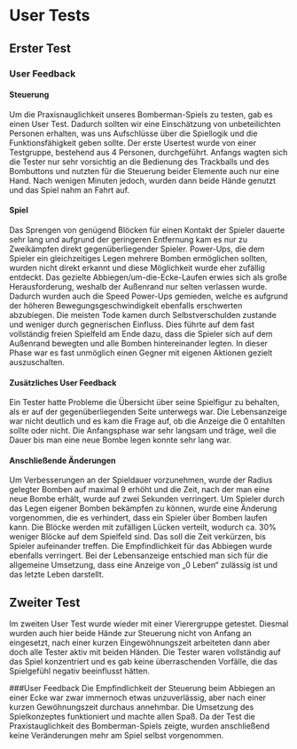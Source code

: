 # User Tests
## Erster Test
### User Feedback
#### Steuerung
Um die Praxisnauglichkeit unseres Bomberman-Spiels zu testen, gab es einen User Test. Dadurch sollten wir eine Einschätzung von unbeteilichten Personen erhalten, was uns Aufschlüsse über die Spiellogik und die Funktionsfähigkeit geben sollte. Der erste Usertest wurde von einer Testgruppe, bestehend aus 4 Personen, durchgeführt. Anfangs wagten sich die Tester nur sehr vorsichtig an die Bedienung des Trackballs und des Bombuttons und nutzten für die Steuerung beider Elemente auch nur eine Hand. Nach wenigen Minuten jedoch, wurden dann beide Hände genutzt und das Spiel nahm an Fahrt auf.

#### Spiel
Das Sprengen von genügend Blöcken für einen Kontakt der Spieler dauerte sehr lang und aufgrund der geringeren Entfernung kam es nur zu Zweikämpfen direkt gegenüberliegender Spieler. Power-Ups, die dem Spieler ein gleichzeitiges Legen mehrere Bomben ermöglichen sollten, wurden nicht direkt erkannt und diese Möglichkeit wurde eher zufällig entdeckt. Das gezielte Abbiegen/um-die-Ecke-Laufen erwies sich als große Herausforderung, weshalb der Außenrand nur selten verlassen wurde. Dadurch wurden auch die Speed Power-Ups gemieden, welche es aufgrund der höheren Bewegungsgeschwindigkeit ebenfalls erschwerten abzubiegen. Die meisten Tode kamen durch Selbstverschulden zustande und weniger durch gegnerischen Einfluss. Dies führte auf dem fast vollständig freien Spielfeld am Ende dazu, dass die Spieler sich auf dem Außenrand bewegten und alle Bomben hintereinander legten. In dieser Phase war es fast unmöglich einen Gegner mit eigenen Aktionen gezielt auszuschalten.

#### Zusätzliches User Feedback
Ein Tester hatte Probleme die Übersicht über seine Spielfigur zu behalten, als er auf der gegenüberliegenden Seite unterwegs war. Die Lebensanzeige war nicht deutlich und es kam die Frage auf, ob die Anzeige die 0 entahlten sollte oder nicht. Die Anfangsphase war sehr langsam und träge, weil die Dauer bis man eine neue Bombe legen konnte sehr lang war.

#### Anschließende Änderungen

Um Verbesserungen an der Spieldauer vorzunehmen, wurde der Radius gelegter Bomben auf maximal 9 erhöht und die Zeit, nach der man eine neue Bombe erhält, wurde auf zwei Sekunden verringert. Um Spieler durch das Legen eigener Bomben bekämpfen zu können, wurde eine Änderung vorgenommen, die es verhindert, dass ein Spieler über Bomben laufen kann. Die Blöcke werden mit zufälligen Lücken verteilt, wodurch ca. 30% weniger Blöcke auf dem Spielfeld sind. Das soll die Zeit verkürzen, bis Spieler aufeinander treffen. Die Empfindlichkeit für das Abbiegen wurde ebenfalls verringert. Bei der Lebensanzeige entschied man sich für die allgemeine Umsetzung, dass eine Anzeige von „0 Leben“ zulässig ist und das letzte Leben darstellt.

## Zweiter Test

Im zweiten User Test wurde wieder mit einer Vierergruppe getestet. Diesmal wurden auch hier beide Hände zur Steuerung nicht von Anfang an eingesetzt, nach einer kurzen Eingewöhnungszeit arbeiteten dann aber doch alle Tester aktiv mit beiden Händen. Die Tester waren vollständig auf das Spiel konzentriert und es gab keine überraschenden Vorfälle, die das Spielgefühl negativ beeinflusst hätten.

###User Feedback
Die Empfindlichkeit der Steuerung beim Abbiegen an einer Ecke war zwar immernoch etwas unzuverlässig, aber nach einer kurzen Gewöhnungszeit durchaus annehmbar. Die Umsetzung des Spielkonzeptes funktioniert und machte allen Spaß. Da der Test die Praxistauglichkeit des Bomberman-Spiels zeigte, wurden anschließend keine Veränderungen mehr am Spiel selbst vorgenommen.
